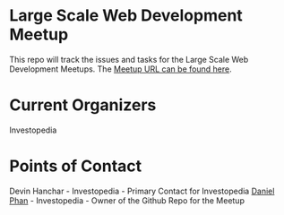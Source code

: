 # Large Scale Web Development Meetup
This repo will track the issues and tasks for the Large Scale Web Development Meetups. The [Meetup URL can be found here](https://www.meetup.com/en-AU/Large-Scale-Web-Development-in-Edmonton/?_cookie-check=eiBU-klbvPkmgLb9).


# Current Organizers 
Investopedia

# Points of Contact
Devin Hanchar - Investopedia - Primary Contact for Investopedia
[Daniel Phan](https://github.com/djphan) - Investopedia - Owner of the Github Repo for the Meetup
